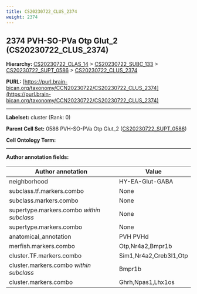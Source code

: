 ```yaml
---
title: CS20230722_CLUS_2374
weight: 2374
---
```

## 2374 PVH-SO-PVa Otp Glut_2 (CS20230722_CLUS_2374)
<b>Hierarchy: </b>
[CS20230722_CLAS_14](../CS20230722_CLAS_14) >
[CS20230722_SUBC_133](../CS20230722_SUBC_133) >
[CS20230722_SUPT_0586](../CS20230722_SUPT_0586) >
[CS20230722_CLUS_2374](../CS20230722_CLUS_2374)

**PURL:** [https://purl.brain-bican.org/taxonomy/CCN20230722/CS20230722_CLUS_2374](https://purl.brain-bican.org/taxonomy/CCN20230722/CS20230722_CLUS_2374)

---


**Labelset:** cluster (Rank: 0)

**Parent Cell Set:** 0586 PVH-SO-PVa Otp Glut_2 ([CS20230722_SUPT_0586](../CS20230722_SUPT_0586))



**Cell Ontology Term:** 

[MARKER GENES.]: #


---

[TRANSFERRED ANNOTATIONS.]: #


[AUTHOR ANNOTATION FIELDS.]: #


**Author annotation fields:**

| Author annotation | Value |
|-------------------|-------|
|neighborhood|HY-EA-Glut-GABA|
|subclass.tf.markers.combo|None|
|subclass.markers.combo|None|
|supertype.markers.combo _within subclass_|None|
|supertype.markers.combo|None|
|anatomical_annotation|PVH PVHd|
|merfish.markers.combo|Otp,Nr4a2,Bmpr1b|
|cluster.TF.markers.combo|Sim1,Nr4a2,Creb3l1,Otp|
|cluster.markers.combo _within subclass_|Bmpr1b|
|cluster.markers.combo|Ghrh,Npas1,Lhx1os|
